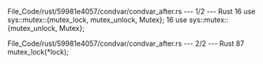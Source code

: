 File_Code/rust/59981e4057/condvar/condvar_after.rs --- 1/2 --- Rust
16 use sys::mutex::{mutex_lock, mutex_unlock, Mutex};                                                                                                        16 use sys::mutex::{mutex_unlock, Mutex};

File_Code/rust/59981e4057/condvar/condvar_after.rs --- 2/2 --- Rust
87             mutex_lock(*lock);                                                                                                                               

